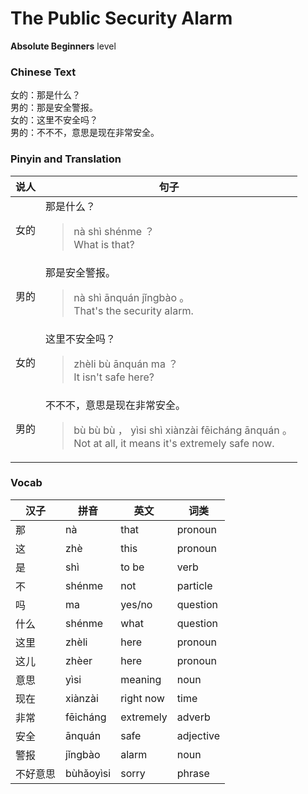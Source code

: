# The Public Security Alarm
**Absolute Beginners** level
### Chinese Text
女的：那是什么？<br />男的：那是安全警报。<br />女的：这里不安全吗？<br />男的：不不不，意思是现在非常安全。

### Pinyin and Translation
|说人|句子|
|----|----|
|女的|那是什么？<blockquote>nà shì shénme ？<br />What is that?</blockquote>|
|男的|那是安全警报。<blockquote>nà shì ānquán jǐngbào 。<br />That's the security alarm.</blockquote>|
|女的|这里不安全吗？<blockquote>zhèli bù ānquán ma ？<br />It isn't safe here?</blockquote>|
|男的|不不不，意思是现在非常安全。<blockquote>bù bù bù ， yìsi shì xiànzài fēicháng ānquán 。<br />Not at all, it means it's extremely safe now.</blockquote>|
### Vocab
|汉子|拼音|英文|词类|
|----|----|----|----|
|那|nà|that|pronoun|
|这|zhè|this|pronoun|
|是|shì|to be|verb|
|不|shénme|not|particle|
|吗|ma|yes/no|question|
|什么|shénme|what|question|
|这里|zhèli|here|pronoun|
|这儿|zhèer|here|pronoun|
|意思|yìsi|meaning|noun|
|现在|xiànzài|right now|time|
|非常|fēicháng|extremely|adverb|
|安全|ānquán|safe|adjective|
|警报|jǐngbào|alarm|noun|
|不好意思|bùhǎoyìsi|sorry|phrase|